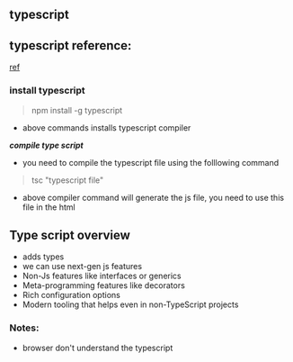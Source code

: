 ## typescript

## typescript reference:

[ref](https://www.typescriptlang.org/docs/handbook/intro.html)

### install typescript

> npm install -g typescript

- above commands installs typescript compiler

***compile type script***

- you need to compile the typescript file using the folllowing command

> tsc "typescript file"

- above compiler command will generate the js file, you need to use this file in the html

## Type script overview

- adds types
- we can use next-gen js features
- Non-Js features like interfaces or generics
- Meta-programming features like decorators
- Rich configuration options
- Modern tooling that helps even in non-TypeScript projects

### Notes:

- browser don't understand the typescript
